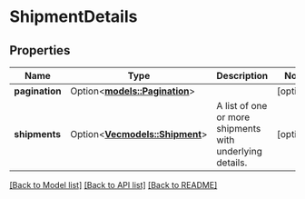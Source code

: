 # ShipmentDetails

## Properties

Name | Type | Description | Notes
------------ | ------------- | ------------- | -------------
**pagination** | Option<[**models::Pagination**](Pagination.md)> |  | [optional]
**shipments** | Option<[**Vec<models::Shipment>**](Shipment.md)> | A list of one or more shipments with underlying details. | [optional]

[[Back to Model list]](../README.md#documentation-for-models) [[Back to API list]](../README.md#documentation-for-api-endpoints) [[Back to README]](../README.md)


